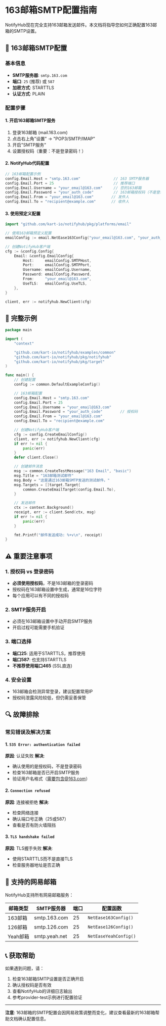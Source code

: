 # 163邮箱SMTP配置指南

NotifyHub现在完全支持163邮箱发送邮件。本文档将指导您如何正确配置163邮箱的SMTP设置。

## 🔧 163邮箱SMTP配置

### 基本信息
- **SMTP服务器**: `smtp.163.com`
- **端口**: `25` (推荐) 或 `587`
- **加密方式**: STARTTLS
- **认证方式**: PLAIN

### 配置步骤

#### 1. 开启163邮箱SMTP服务

1. 登录163邮箱 (mail.163.com)
2. 点击右上角"设置" → "POP3/SMTP/IMAP"
3. 开启"SMTP服务"
4. 设置授权码（重要：不是登录密码！）

#### 2. NotifyHub代码配置

```go
// 163邮箱配置示例
config.Email.Host = "smtp.163.com"               // 163 SMTP服务器
config.Email.Port = 25                           // 推荐端口
config.Email.Username = "your_email@163.com"     // 您的163邮箱
config.Email.Password = "your_auth_code"         // 163邮箱授权码（不是登录密码）
config.Email.From = "your_email@163.com"        // 发件人
config.Email.To = "recipient@example.com"       // 收件人
```

#### 3. 使用预定义配置

```go
import "github.com/kart-io/notifyhub/pkg/platforms/email"

// 使用163邮箱预定义配置
emailConfig := email.NetEase163Config("your_email@163.com", "your_auth_code")

// 创建NotifyHub客户端
cfg := &config.Config{
    Email: &config.EmailConfig{
        Host:     emailConfig.SMTPHost,
        Port:     emailConfig.SMTPPort,
        Username: emailConfig.Username,
        Password: emailConfig.Password,
        From:     "your_email@163.com",
        UseTLS:   emailConfig.UseTLS,
    },
}

client, err := notifyhub.NewClient(cfg)
```

## 🚀 完整示例

```go
package main

import (
    "context"

    "github.com/kart-io/notifyhub/examples/common"
    "github.com/kart-io/notifyhub/pkg/notifyhub"
    "github.com/kart-io/notifyhub/pkg/target"
)

func main() {
    // 创建配置
    config := common.DefaultExampleConfig()

    // 163邮箱配置
    config.Email.Host = "smtp.163.com"
    config.Email.Port = 25
    config.Email.Username = "your_email@163.com"
    config.Email.Password = "your_auth_code"        // 授权码
    config.Email.From = "your_email@163.com"
    config.Email.To = "recipient@example.com"

    // 创建NotifyHub客户端
    cfg := config.CreateEmailConfig()
    client, err := notifyhub.NewClient(cfg)
    if err != nil {
        panic(err)
    }
    defer client.Close()

    // 创建邮件消息
    msg := common.CreateTestMessage("163 Email", "basic")
    msg.Title = "163邮箱测试邮件"
    msg.Body = "这是通过163邮箱SMTP发送的测试邮件。"
    msg.Targets = []target.Target{
        common.CreateEmailTarget(config.Email.To),
    }

    // 发送邮件
    ctx := context.Background()
    receipt, err := client.Send(ctx, msg)
    if err != nil {
        panic(err)
    }

    fmt.Printf("邮件发送成功: %+v\n", receipt)
}
```

## ⚠️ 重要注意事项

### 1. 授权码 vs 登录密码
- **必须使用授权码**，不是163邮箱的登录密码
- 授权码在163邮箱设置中生成，通常是16位字符
- 每个应用可以有不同的授权码

### 2. SMTP服务开启
- 必须在163邮箱设置中手动开启SMTP服务
- 开启过程可能需要手机验证

### 3. 端口选择
- **端口25**: 适用于STARTTLS，推荐使用
- **端口587**: 也支持STARTTLS
- **不推荐使用端口465** (SSL直连)

### 4. 安全设置
- 163邮箱会检测异常登录，建议配置常用IP
- 授权码泄露风险较低，但仍需妥善保管

## 🔍 故障排除

### 常见错误及解决方案

#### 1. `535 Error: authentication failed`
**原因**: 认证失败
**解决**:
- 确认使用的是授权码，不是登录密码
- 检查163邮箱是否已开启SMTP服务
- 验证用户名格式（需要包含@163.com）

#### 2. `Connection refused`
**原因**: 连接被拒绝
**解决**:
- 检查网络连接
- 确认端口号正确（25或587）
- 查看是否有防火墙阻挡

#### 3. `TLS handshake failed`
**原因**: TLS握手失败
**解决**:
- 使用STARTTLS而不是直接TLS
- 检查服务器地址是否正确

## 📧 支持的网易邮箱

NotifyHub支持所有网易邮箱服务：

| 邮箱类型 | SMTP服务器 | 端口 | 配置函数 |
|----------|------------|------|----------|
| 163邮箱 | smtp.163.com | 25 | `NetEase163Config()` |
| 126邮箱 | smtp.126.com | 25 | `NetEase126Config()` |
| Yeah邮箱 | smtp.yeah.net | 25 | `NetEaseYeahConfig()` |

## 📞 获取帮助

如果遇到问题，请：
1. 检查163邮箱SMTP设置是否正确开启
2. 确认授权码是否有效
3. 查看NotifyHub的详细日志输出
4. 参考provider-test示例进行配置验证

---

**注意**: 163邮箱的SMTP配置会因网易政策调整而变化，建议查看最新的163邮箱帮助文档确认配置信息。